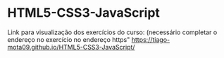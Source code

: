 # HTML5-CSS3-JavaScript

Link para visualização dos exercícios do curso: (necessário completar o endereço no exercício no endereço https"
https://tiago-mota09.github.io/HTML5-CSS3-JavaScript/
